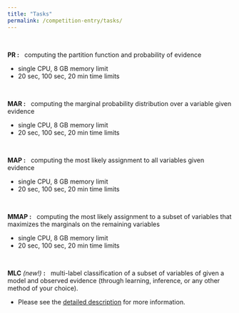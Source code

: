 ```yaml
---
title: "Tasks"
permalink: /competition-entry/tasks/
---
```

<br>

**PR :** 
&nbsp; computing the partition function and probability of evidence
* single CPU, 8 GB memory limit
* 20 sec, 100 sec, 20 min time limits
<br>

**MAR :** 
&nbsp; computing the marginal probability distribution over a variable given evidence
* single CPU, 8 GB memory limit
* 20 sec, 100 sec, 20 min time limits
<br>

**MAP :** 
&nbsp; computing the most likely assignment to all variables given evidence
* single CPU, 8 GB memory limit
* 20 sec, 100 sec, 20 min time limits
<br>

**MMAP :**
&nbsp; computing the most likely assignment to a subset of variables that maximizes the marginals on the remaining variables
* single CPU, 8 GB memory limit
* 20 sec, 100 sec, 20 min time limits
<br>

**MLC** *(new!)* **:** 
&nbsp; multi-label classification of a subset of variables of given a model and observed evidence (through learning, inference, or any other method of your choice).
* Please see the [detailed description](./new-mlc-challenge.md) for more information.
